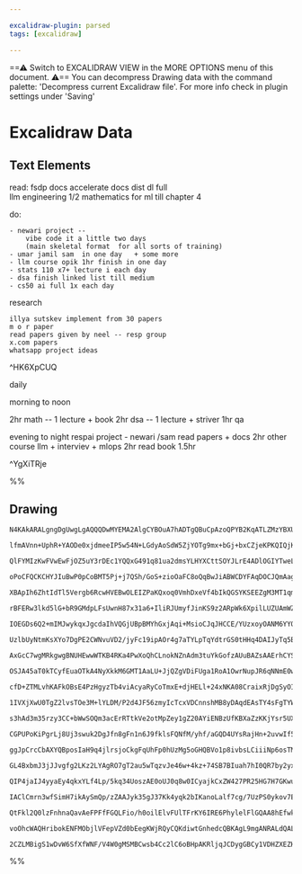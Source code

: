 ```yaml
---

excalidraw-plugin: parsed
tags: [excalidraw]

---
```

==⚠  Switch to EXCALIDRAW VIEW in the MORE OPTIONS menu of this document. ⚠== You can decompress Drawing data with the command palette: 'Decompress current Excalidraw file'. For more info check in plugin settings under 'Saving'


# Excalidraw Data

## Text Elements
read:
    fsdp docs
    accelerate docs
    dist dl full   
    llm engineering 1/2
mathematics for ml till chapter 4

do:
    
   
    - newari project -- 
        vibe code it a little two days
        (main skeletal format  for all sorts of training)
    - umar jamil sam  in one day   + some more
    - llm course opik 1hr finish in one day
    - stats 110 x7+ lecture i each day
    - dsa finish linked list till medium
    - cs50 ai full 1x each day
    
    
    
    

research
    
    illya sutskev implement from 30 papers
    m o r paper
    read papers given by neel -- resp group
    x.com papers
    whatsapp project ideas

 ^HK6XpCUQ

daily

morning to noon

2hr math -- 1 lecture + book
2hr dsa -- 1 lecture + striver
1hr qa

evening  to night 
    respai
    project - newari /sam 
    read papers + docs 2hr
    other course llm + interviev + mlops 2hr 
    read book 1.5hr
    

  ^YgXiTRje

%%
## Drawing
```compressed-json
N4KAkARALgngDgUwgLgAQQQDwMYEMA2AlgCYBOuA7hADTgQBuCpAzoQPYB2KqATLZMzYBXUtiRoIACyhQ4zZAHoFAc0JRJQgEYA6bGwC2CgF7N6hbEcK4OCtptbErHALRY8RMpWdx8Q1TdIEfARcZgRmBShcZQUebQBGAAYEmjoghH0EDihmbgBtcDBQMBKIEm4IAAkAaQA2AA04AGEAVQBFVJLIWEQKqCwoTtLMbmcAZgAWOPieAE4Adln42onE

lfmAVnn+UphR+YAODe0xjdmeeIP5w54N+LGdyAoSdW5ZjYOTg9mx+bGj+bxCZjeKPKQIQjKaTcA6JRJg6zKYLceGFARQUhsADWCCabHwbFIFQAxPEEGSyUNIJpcNgscpMUIOMQ8QSiRIMdZmHBcIFslSIAAzQj4fAAZVgyIkgg8AuYGOxCAA6i9JNw+GiIPLMTiJTApegZeUwYyoRxwrk0KDNWwedg1HsrXCwQzhHAAJLES2oPIAXTBgvImU93A4

QlFYMIzKwFVwEwFjOZ5uY3rDEc1YQQxG491q81ua2dmsYLHYXCttSOYJLrE4ADlOGIYTweLV7hN4ttNYRmAARdL9bNoQUEMJgzTCZkAUWCmWy3r9YKEcGIuEHOc2qzmiSuiXOYIJdKz3BH+DHmv6mEGEkCuGIyAAOhxUC/UILmMQ4KhiGxsMwn6+qC0mIwTkP036/v+z6vo48rfvgb7hghL4Aa+or6KgWT+AgTBRsoqDxLET76GukgZGu5jMG+hK

oPoCFQCKCHYJIuBwP0pCoBMT5Pj+j7QSh/GoS+zioOaFC8oQqBwJiABWCDYFAqDOCJQmAagZiaAgqB6MQWlqEBqBEDIwSoFAFBsN+uAwFBamvgAFCRUaoMwOLBFECGCoSJGKdRHEEAhgikDkqBsIKpnkFGeEAJSqSJQgkRxMm4PoIrOclL5OZwWmrjAr4ANTOQYWn6ISCCxYZ+AYXoIhhCFcCEFiBGSBxwocD2kioJl5qWTA5XymuVHxEkqCYPMB

XBApIh6ZhtIdTl5Vergb6RcwHVEBwOLEIZPaKQxoq0VmhDxeVf4bIkQGSYKSEEZgM3MT1qmPfxqBPU+gRhLyzFPYBjEwEtzBCDkOL0J1+g+BkWSKYGBioGM508ogLCqRhFkcQjTCqbeW3oywqCqIwz6aLl5pBEpInvV+rrLqpmC6DDOM2a+FAsTkrFftJbByQpnW6aE3FcCalAACoDBUWN8YB76fhBf6qcB6RgdlkGqbBinEB510CYB6GYRw2G4X

rBFERw3lkd5lG+bR9GMdpLFsUwnH87x31a6+IliRJUmyfJinKS9z2ARpWk6XpilLUZUAmWZFk5YztkObgTkuQOBC+d5L6eX5+2BcFoXhYnbV6zFz1xQlqBJSlAXpZ1z5ZT1+WFZktGleVOvVSwWm2g1TUtStHVddlVl9VEwVDedo3jT7U2dXdc1DyX37MEtrXtdtG1ZttcF7QhmSOMdC+nedieIft8S3SE93zc9LuuwJb3hCEoiSDfnWin9zmA8n

IOEGDs6Q2+mIMJwykqxJgcdaIhVQGjUBpBMYhGxjAqi+MsioCJqJHCCE/YUzxoyOANM6YYQZqpZmA02Ze05j7HmIQoJPgFJ5bIYpCBGHELwVEXQhScCgAAMWSiKR0qANhgkvFAAAgkQZQ5Z0DBEFIMasTAGLuDEZCSR0BbQCj0NkAuTAQxoDTPgMEhJIRRgICLK8Yt4ES1fFLL8P5ZbPXlqBNcSs7GAVVvBE+yF/ba0qrrfWpA8JGx4MRUi5EFFU

UzlbUyNtmKsXYo7DgPE2CWNvuVD2/jyFc19ipAOr4g7aTYLpTqYdtrGS0tHHq4DAIJyTq5BA7k05rgzjRfyhUgpUTzpySKRdyrxV5OXXhVcMI1xCt1HKDdBBNxKoEVuPj261S7o1eIzVlptVWsMuuV9AIiX6qPYaE9DJT0CDPC+c9eoL0Wis1e61Nqb12jbXeR19AnWYGdC6Hibqzwetfb5gFXocHeo/L6PzXy/X+p/YGoNwZzihoA2G8NEHI0gd

AxGcC7wgMRkgwgBNUHEwwWTKB4RKa4PwXoQhCLnokNZnAdm3tuYkGofzAUuBAZsAAErhCYSw08552HrQQJUCEUJrwEW0LcA8UYsShiQoUAAvjsYopRygSAAJrKHqIQIWrK5ICh6Cw6AoswQjDQGMWoYwEizAmFcM6SQliCM1Pw5wEwJjzG0AcCYtQVgzAOECWYpqwTPGIK8NAUwzV3F9RsMYYweCJBBGKzUZFITQmDXG9hiIDRsNKNqRUrJCQkgp

OSJA45aT0kTCyfEuaOTkA4NyXkkM6GMT1AaLU+JjQZgVDiFUga1RoA1OwrNupJR6qNNmE0wgzQWhzAYu0DocxFnYVTD0Xp8j+k1IGZKCAdGiSQpGaMRr0C4A2AmScxBkypm3RmHCQ5OIgjhDG+YtQ5Glk4Nwd1sxH21g4A2DgTY0DXESDwRYwJrTsJ7P2Nyx5hyjgQOOY9M4IbzmXUuFcTir2dg2FuWYiQNi1DOgccVG0pXpl5b+TaJ4oNCNFhIV

cfD+ZTMLvhKAFkOBsE4PzHgyzTb4viAcyaRyCoTmxE+djHELl+24xNKA08CraixRjDgSyOIAEdcD8wQATAJpkmOJsUnAmthBVIc0yUpdB4l0kKCXhhVFCCMWoAKrYqiwnVJsHUA7OZWkdYFSjOxMwanbNW1tA55ZVnUEscWdoDYzU/noEFhQUxwqIDUfwGc4ihJ6OadEixhJWXhO0VIlxnjkm+MhcExwHLomRLicOVpaTGJZOwPk8s5Tqn1OG3S2

1IVXjXwU0TgZ2lvsTOe3M+lYLDM/P2d4JF56zmyIcTcxVDCnnshMB8yDAqdEAsTY4sFgTYWIv1d+Vl6Lq7OGMOYeqDNkB6HcIGfwu17DhFKIkRUaRsjizyPMAQR7KjGNwHUZwrRpBN16IMf4/wJjKPoES8lk2qWAmMYy6x7LHG8tiYK1J4rWIhPLPKwRNHRWZMlifAp1ATWstqayBp+H7XpCdZfN1/Tz1DOUPdggUzkkhuWeeljdFYCxuQU205lz

s3hAd3m35rzy3CC+bWwSOQm3acErRTtkVe2otMpZey1gZ20AYiENBzUfKBXaZzKKjYsr5UXghxAcWqlrEy3AQ4pgTj7cqx2u4q6+1b5i6wlGHC/jDaESCSbEJ5s/yWzolE/aMT7YcS4ll52wKFdpMkkz7mfs8khyKQZCOUdzIVNUr0xKAy0pDIHvXF80mirN2mc9NuIv5n1UWcsleayy+bNfDswaeyxp4+micr5ril6XLWdcjeRAt73MOvvQCBBl

CGPUPoKiPgrLj8Uj3swuk2DgJfn8gFn1n6J9fklsFQNfM/yhf/aGQD4UYsRajHn+2uvwIf5i7FaCSaYPJoSnBboSX03JYBJSkvNShkpQvSnzFlnQidpyudgGJwjwpXLdhRleF9s9ggDIgKCWAop9uIt9mopGFelIMwE0FOLMIQAAFKCg6rwB6rCICh7pDTaBwhtgLBXDnC+qLC9q7CjD/C1DaB5jepbA8CrBnRbD+qqgvoHB8HvDvAxqdj/A8Dep

ggJpCrcCbAXYQBposIaH9q4jlrsjoCkgFqUhFp0hUzMg5oGHQBVo1p8ivbsLCiiiNp6osTMRTRyjtrKgSFWhgi6HOEVDDpHp+CSCnqTo2jTqwCzoaGlqhG6Lnp9qXrcDoY/BvpvZPqSIPBpEfpfo/q8DoYzCYaZHsLLirjrhWibj/rfCVjzD/qRh9gDgQbhR64ui4KegLgrrsIThMjEBwbQrtH4aSpxFEalCHikaQZnj67sIaJRC+6A5XrA42ig7

GL4BxbmJ3jJJvgfg2LKz2LYAgRO7gT2au5wTqzvJe46w+4kz+74SB7BIuah7hI0QR7by2yxIOxx6JIbFCSqTJ6gFp4iQZ4FKhzZ5qCRxlJ56xwF5lwVypQWYZS1yjJWTjJV5TJlS16zL16dyN49zD79wImDxnKASd4ETd6Ty8Z96zQD4wRD4t5rQSpj5u4vEPLT6viz7z6SCL5ST4Ar5u7r70pb476H78x75Pwvygofyn7fy/zwYwowzAJELPQox

QIP4jaIJ4yyaEy4qkxYLf4Lp/5kq34UoszAE0oUJ0q8w0ICyajkCxZW427PR25HG7H7GKwu7PRuKnEe6eKqQXF6y+4Gw3HGymyhIWwRLPHRJ2xxIfHMhJI3w/Gs6eyp5ZLqSECaT5KFL6Thygm54xxWTgKF79KVwl7wkjIEnImTItzolVSYl1TdzE60nrKImEkd4jxd7jw94SbTyST97t4vgXINmj5bSr6R47xT5PL2L4Bz7+IL5L7cn6i8kFQb4

IAClCmrn3wfSimH7ikAySmQp/zZAAJyk35gJ37Kk4yqk2bIKanoLalf7cg/7UzPS0ykov7ELGlkJJlUIQG0L4b8qCpJoiopqlDMqMaa4wE66kDNHdi7qxi1AQCyrgAdGaHUoShOLcAKrQBmx6riLQg7AMBS4UAABCxa5hZabIJIgolFVFQwEA2AIgdh7o/Q+gEoOoeh5FEgRh+aNFdFpADFTFxFZhpalhfQNhPIdh3F9FkMjFGQXCDag6ARLaI6h

QtFkl2Q0lzFnhnaQavAeFPFfFGQLFio/h0oilElvFUlTFrKY6IRE6PhylelFlGQAA8hEfwkkBmipeZWpUxVwvATdkkbpapVAOpb5QwuBawoFV5cFUxXFqgRIC9mZfpRpbyKIrxWwMzPAoRvovZUFepVOMyCImlRlXeLGEVYlY5foIVZiLFjQWLMejRcwNgJiKKPUNwG2C6gcLcAUTwCarUBcHdgIE1fiPgMqm8MsKKrCEkBMBsIoacPMBMHhUYCx

voOhcWAQHribokENFMObjlVFepVZd0bEegKWjRQyCQKdiwtGnhedcQBKAgL9mgANRALdQALJAn5W4CaDBBXrcqTGQC3XCVoAKqQCEX4iEGkDKA0h2QXDbC8CdjUDw1w3JAbBRQCjsrKDhi8hixQ24Aw1wyI09Xwi8AE2oAo1o27WlAOUMKeEuUMScBnrDFChBgIDsrRjXGrXsJZBfU/XcC67/WQDYBECPVNEC0QAcDrp82QVi3CCRy+5S166U2QB

2CZLMBigS1wDvW6SfXfWNF/V4W0gMSMBCwsb4Cc2lC6oBHpAKRljqJCDygGBCy1VDHZXEZHi/XkarqAJijW302SL60G6hCiI23G2m1ZUIVgByp0COHhDoUyogAypAA==
```
%%